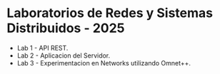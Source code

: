 # Laboratorios de Redes y Sistemas Distribuidos - 2025

* Lab 1 - API REST.
* Lab 2 - Aplicacion del Servidor.
* Lab 3 - Experimentacion en Networks utilizando Omnet++.
